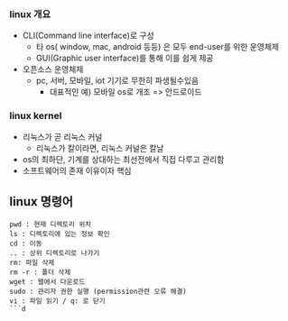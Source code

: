 
### linux 개요
- CLI(Command line interface)로 구성
	- 타 os( window, mac, android 등등) 은 모두 end-user를 위한 운영체제
	- GUI(Graphic user interface)를 통해 이를 쉽게 제공
- 오픈소스 운영체제
	- pc, 서버, 모바일, iot 기기로 무한히 파생될수있음
		- 대표적인 예) 모바일 os로 개조 => 안드로이드

### linux kernel
- 리눅스가 곧 리눅스 커널
	- 리눅스가 칼이라면, 리눅스 커널은 칼날
- os의 최하단, 기계를 상대하는 최선전에서 직접 다루고 관리함
- 소프트웨어의 존재 이유이자 핵심

## linux 명령어

```
pwd : 현재 디렉토리 위치
ls : 디렉토리에 있는 정보 확인
cd : 이동
.. : 상위 디렉토리로 나가기
rm: 파일 삭제
rm -r : 폴더 삭제
wget : 웹에서 다운로드
sudo : 관리자 권한 실행 (permission관련 오류 해결)
vi : 파일 읽기 / q: 로 닫기
```d